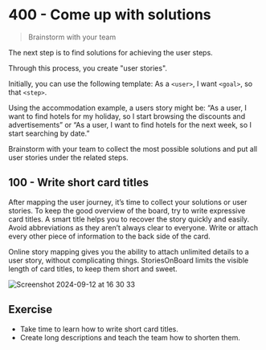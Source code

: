 # 400 - Come up with solutions

> Brainstorm with your team

The next step is to find solutions for achieving the user steps.

Through this process, you create "user stories". 

Initially, you can use the following template: As a ```<user>```, I want ```<goal>```, so that ```<step>```. 

Using the accommodation example, a users story might be: “As a user, I want to find hotels for my holiday, so I start browsing the discounts and advertisements” or “As a user, I want to find hotels for the next week, so I start searching by date.” 

Brainstorm with your team to collect the most possible solutions and put all user stories under the related steps.

## 100 - Write short card titles

After mapping the user journey, itʼs time to collect your solutions or user stories. To keep the good overview of the board, try to write expressive card titles. A smart title helps you to recover the story quickly and easily. Avoid abbreviations as they arenʼt always clear to everyone. Write or attach every other piece of information to the back side of the card.

Online story mapping gives you the ability to attach unlimited details to a user story, without complicating things. StoriesOnBoard limits the visible length of card titles, to keep them short and sweet.

![Screenshot 2024-09-12 at 16 30 33](https://github.com/user-attachments/assets/2e2c1837-bf1a-47d2-99ca-2f4b356119a1)

## Exercise

- Take time to learn how to write short card titles.
- Create long descriptions and teach the team how to shorten them.
